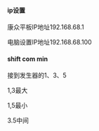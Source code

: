 #### ip设置

康众平板IP地址192.168.68.1

电脑设置IP地址192.168.68.100

#### **shift com min**

接到发生器的1、3、5

1,3最大

1,5最小

3.5中间

